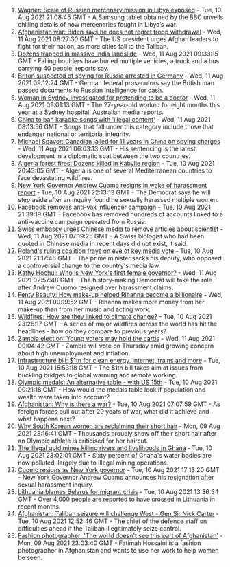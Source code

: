 1. [Wagner: Scale of Russian mercenary mission in Libya exposed](https://www.bbc.co.uk/news/world-africa-58009514) - Tue, 10 Aug 2021 21:08:45 GMT - A Samsung tablet obtained by the BBC unveils chilling details of how mercenaries fought in Libya’s war.
2. [Afghanistan war: Biden says he does not regret troop withdrawal](https://www.bbc.co.uk/news/world-asia-58167408) - Wed, 11 Aug 2021 08:27:30 GMT - The US president urges Afghan leaders to fight for their nation, as more cities fall to the Taliban.
3. [Dozens trapped in massive India landslide](https://www.bbc.co.uk/news/world-asia-india-58171679) - Wed, 11 Aug 2021 09:33:15 GMT - Falling boulders have buried multiple vehicles, a truck and a bus carrying 40 people, reports say.
4. [Briton suspected of spying for Russia arrested in Germany](https://www.bbc.co.uk/news/world-europe-58170872) - Wed, 11 Aug 2021 09:12:24 GMT - German federal prosecutors say the British man passed documents to Russian intelligence for cash.
5. [Woman in Sydney investigated for pretending to be a doctor](https://www.bbc.co.uk/news/world-australia-58170870) - Wed, 11 Aug 2021 09:01:13 GMT - The 27-year-old worked for eight months this year at a Sydney hospital, Australian media reports.
6. [China to ban karaoke songs with 'illegal content'](https://www.bbc.co.uk/news/world-asia-china-58168638) - Wed, 11 Aug 2021 08:13:56 GMT - Songs that fall under this category include those that endanger national or territorial integrity.
7. [Michael Spavor: Canadian jailed for 11 years in China on spying charges](https://www.bbc.co.uk/news/world-asia-china-58168587) - Wed, 11 Aug 2021 06:03:13 GMT - His sentencing is the latest development in a diplomatic spat between the two countries.
8. [Algeria forest fires: Dozens killed in Kabylie region](https://www.bbc.co.uk/news/world-africa-58165169) - Tue, 10 Aug 2021 20:43:05 GMT - Algeria is one of several Mediterranean countries to face devastating wildfires.
9. [New York Governor Andrew Cuomo resigns in wake of harassment report](https://www.bbc.co.uk/news/world-us-canada-58164719) - Tue, 10 Aug 2021 22:13:13 GMT - The Democrat says he will step aside after an inquiry found he sexually harassed multiple women.
10. [Facebook removes anti-vax influencer campaign](https://www.bbc.co.uk/news/blogs-trending-58167339) - Tue, 10 Aug 2021 21:39:19 GMT - Facebook has removed hundreds of accounts linked to a anti-vaccine campaign operated from Russia.
11. [Swiss embassy urges Chinese media to remove articles about scientist](https://www.bbc.co.uk/news/world-asia-china-58168588) - Wed, 11 Aug 2021 07:19:25 GMT - A Swiss biologist who had been quoted in Chinese media in recent days did not exist, it said.
12. [Poland's ruling coalition frays on eve of key media vote](https://www.bbc.co.uk/news/world-europe-58164513) - Tue, 10 Aug 2021 21:17:46 GMT - The prime minister sacks his deputy, who opposed a controversial change to the country's media law.
13. [Kathy Hochul: Who is New York's first female governor?](https://www.bbc.co.uk/news/world-us-canada-58167825) - Wed, 11 Aug 2021 02:57:48 GMT - The history-making Democrat will take the role after Andrew Cuomo resigned over harassment claims.
14. [Fenty Beauty: How make-up helped Rihanna become a billionaire](https://www.bbc.co.uk/news/newsbeat-58084543) - Wed, 11 Aug 2021 00:19:52 GMT - Rihanna makes more money from her make-up than from her music and acting work.
15. [Wildfires: How are they linked to climate change?](https://www.bbc.co.uk/news/58159451) - Tue, 10 Aug 2021 23:26:17 GMT - A series of major wildfires across the world has hit the headlines - how do they compare to previous years?
16. [Zambia election: Young voters may hold the cards](https://www.bbc.co.uk/news/world-africa-58146384) - Wed, 11 Aug 2021 00:04:42 GMT - Zambia will vote on Thursday amid growing concern about high unemployment and inflation.
17. [Infrastructure bill: $1tn for clean energy, internet, trains and more](https://www.bbc.co.uk/news/world-us-canada-58152467) - Tue, 10 Aug 2021 15:53:18 GMT - The $1tn bill takes aim at issues from buckling bridges to global warming and remote working.
18. [Olympic medals: An alternative table - with US 15th](https://www.bbc.co.uk/news/world-us-canada-58143550) - Tue, 10 Aug 2021 00:21:18 GMT - How would the medals table look if population and wealth were taken into account?
19. [Afghanistan: Why is there a war?](https://www.bbc.co.uk/news/world-asia-49192495) - Tue, 10 Aug 2021 07:07:59 GMT - As foreign forces pull out after 20 years of war, what did it achieve and what happens next?
20. [Why South Korean women are reclaiming their short hair](https://www.bbc.co.uk/news/world-asia-58082355) - Mon, 09 Aug 2021 23:16:41 GMT - Thousands proudly show off their short hair after an Olympic athlete is criticised for her haircut.
21. [The illegal gold mines killing rivers and livelihoods in Ghana](https://www.bbc.co.uk/news/world-africa-58119653) - Tue, 10 Aug 2021 23:02:01 GMT - Sixty percent of Ghana's water bodies are now polluted, largely due to illegal mining operations.
22. [Cuomo resigns as New York governor](https://www.bbc.co.uk/news/world-us-canada-58165667) - Tue, 10 Aug 2021 17:13:20 GMT - New York Governor Andrew Cuomo announces his resignation after sexual harassment inquiry.
23. [Lithuania blames Belarus for migrant crisis](https://www.bbc.co.uk/news/world-europe-58121577) - Tue, 10 Aug 2021 13:36:34 GMT - Over 4,000 people are reported to have crossed in Lithuania in recent months.
24. [Afghanistan: Taliban seizure will challenge West - Gen Sir Nick Carter](https://www.bbc.co.uk/news/world-asia-58158658) - Tue, 10 Aug 2021 12:52:46 GMT - The chief of the defence staff on difficulties ahead if the Taliban illegitimately seize control.
25. [Fashion photographer: 'The world doesn't see this part of Afghanistan'](https://www.bbc.co.uk/news/world-asia-58147426) - Mon, 09 Aug 2021 23:03:40 GMT - Fatimah Hossaini is a fashion photographer in Afghanistan and wants to use her work to help women be seen.
